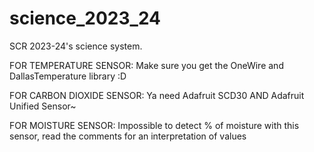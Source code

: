 # science_2023_24
SCR 2023-24's science system.

FOR TEMPERATURE SENSOR:
Make sure you get the OneWire and DallasTemperature library :D

FOR CARBON DIOXIDE SENSOR: 
Ya need Adafruit SCD30
AND Adafruit Unified Sensor~

FOR MOISTURE SENSOR: Impossible to detect % of moisture with this sensor, read the comments for an interpretation of values

